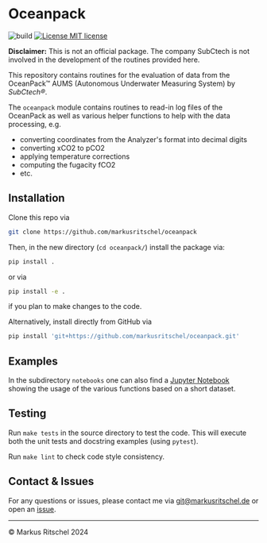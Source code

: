 # Oceanpack

![build](https://github.com/markusritschel/oceanpack/workflows/build/badge.svg)
[![License MIT license](https://img.shields.io/github/license/markusritschel/oceanpack)](./LICENSE)

**Disclaimer:** This is not an official package. The company SubCtech is not involved in the development of the routines provided here.

This repository contains routines for the evaluation of data from the OceanPack&trade; AUMS (Autonomous Underwater Measuring System) by _SubCtech&reg;_.

The `oceanpack` module contains routines to read-in log files of the OceanPack as well as various helper functions to help with the data processing,
e.g.

- converting coordinates from the Analyzer's format into decimal digits
- converting xCO2 to pCO2
- applying temperature corrections
- computing the fugacity fCO2
- etc.

## Installation

Clone this repo via

```bash
git clone https://github.com/markusritschel/oceanpack
```

Then, in the new directory (`cd oceanpack/`) install the package via:

```bash
pip install .
```

or via

```bash
pip install -e .
```

if you plan to make changes to the code.

Alternatively, install directly from GitHub via

```bash
pip install 'git+https://github.com/markusritschel/oceanpack.git'
```

## Examples

In the subdirectory `notebooks` one can also find a [Jupyter Notebook](https://github.com/markusritschel/oceanpack/blob/master/notebooks/examples.ipynb) showing the usage of the various functions based on a short dataset. 

## Testing

Run `make tests` in the source directory to test the code.
This will execute both the unit tests and docstring examples (using `pytest`).

Run `make lint` to check code style consistency.

## Contact & Issues

For any questions or issues, please contact me via git@markusritschel.de or open an [issue](https://github.com/markusritschel/oceanpack/issues).

---
&copy; Markus Ritschel 2024
